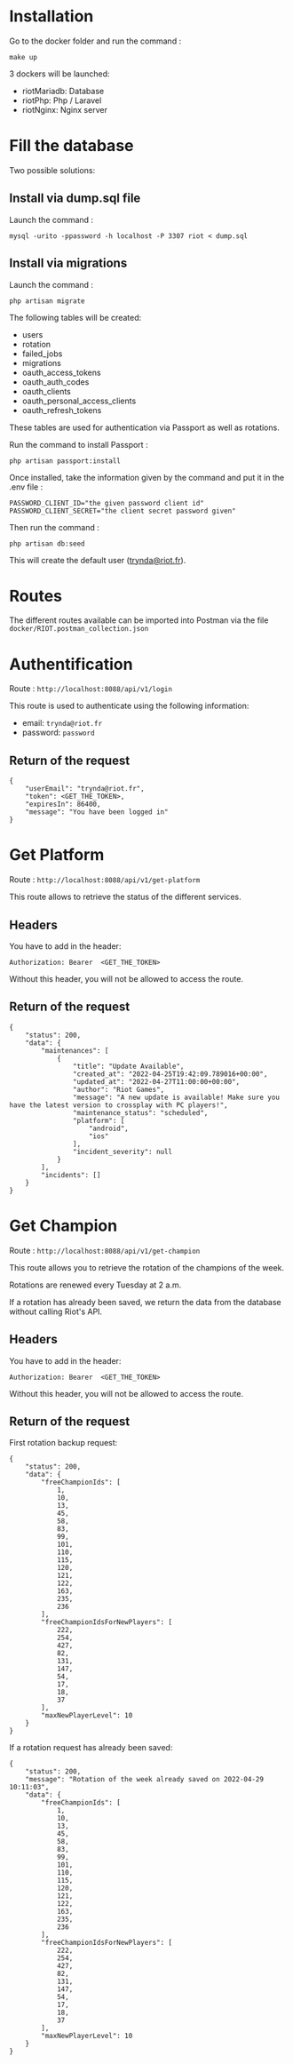 # Installation
Go to the docker folder and run the command :
```
make up
```

3 dockers will be launched:
- riotMariadb: Database
- riotPhp: Php / Laravel
- riotNginx: Nginx server


# Fill the database
Two possible solutions:

## Install via dump.sql file

Launch the command :
```
mysql -urito -ppassword -h localhost -P 3307 riot < dump.sql
```

## Install via migrations

Launch the command :
```
php artisan migrate
```
The following tables will be created:
- users
- rotation
- failed_jobs
- migrations
- oauth_access_tokens
- oauth_auth_codes
- oauth_clients
- oauth_personal_access_clients
- oauth_refresh_tokens

These tables are used for authentication via Passport as well as rotations.

Run the command to install Passport :
```
php artisan passport:install
```
Once installed, take the information given by the command and put it in the .env file :
```
PASSWORD_CLIENT_ID="the given password client id"
PASSWORD_CLIENT_SECRET="the client secret password given"
```

Then run the command :
```
php artisan db:seed
```
This will create the default user (trynda@riot.fr).

# Routes
The different routes available can be imported into Postman via the file `docker/RIOT.postman_collection.json`

# Authentification
Route : `http://localhost:8088/api/v1/login`

This route is used to authenticate using the following information:
- email: `trynda@riot.fr`
- password: `password`

## Return of the request
```
{
    "userEmail": "trynda@riot.fr",
    "token": <GET_THE_TOKEN>,
    "expiresIn": 86400,
    "message": "You have been logged in"
}
```

# Get Platform
Route : `http://localhost:8088/api/v1/get-platform`

This route allows to retrieve the status of the different services.

## Headers
You have to add in the header:
```
Authorization: Bearer  <GET_THE_TOKEN>
```

Without this header, you will not be allowed to access the route.

## Return of the request
```
{
    "status": 200,
    "data": {
        "maintenances": [
            {
                "title": "Update Available",
                "created_at": "2022-04-25T19:42:09.789016+00:00",
                "updated_at": "2022-04-27T11:00:00+00:00",
                "author": "Riot Games",
                "message": "A new update is available! Make sure you have the latest version to crossplay with PC players!",
                "maintenance_status": "scheduled",
                "platform": [
                    "android",
                    "ios"
                ],
                "incident_severity": null
            }
        ],
        "incidents": []
    }
}
```

# Get Champion
Route : `http://localhost:8088/api/v1/get-champion`

This route allows you to retrieve the rotation of the champions of the week.

Rotations are renewed every Tuesday at 2 a.m.

If a rotation has already been saved, we return the data from the database without calling Riot's API.

## Headers
You have to add in the header:
```
Authorization: Bearer  <GET_THE_TOKEN>
```

Without this header, you will not be allowed to access the route.

## Return of the request
First rotation backup request:
```
{
    "status": 200,
    "data": {
        "freeChampionIds": [
            1,
            10,
            13,
            45,
            58,
            83,
            99,
            101,
            110,
            115,
            120,
            121,
            122,
            163,
            235,
            236
        ],
        "freeChampionIdsForNewPlayers": [
            222,
            254,
            427,
            82,
            131,
            147,
            54,
            17,
            18,
            37
        ],
        "maxNewPlayerLevel": 10
    }
}
```

If a rotation request has already been saved:
```
{
    "status": 200,
    "message": "Rotation of the week already saved on 2022-04-29 10:11:03",
    "data": {
        "freeChampionIds": [
            1,
            10,
            13,
            45,
            58,
            83,
            99,
            101,
            110,
            115,
            120,
            121,
            122,
            163,
            235,
            236
        ],
        "freeChampionIdsForNewPlayers": [
            222,
            254,
            427,
            82,
            131,
            147,
            54,
            17,
            18,
            37
        ],
        "maxNewPlayerLevel": 10
    }
}
```